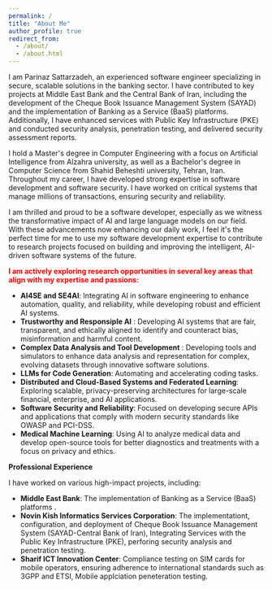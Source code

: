 ```yaml
---
permalink: /
title: "About Me"
author_profile: true
redirect_from: 
  - /about/
  - /about.html
---
```



I am Parinaz Sattarzadeh, an experienced software engineer specializing in secure, scalable solutions in the banking sector. I have contributed to key projects at Middle East Bank and the Central Bank of Iran, including the development of the Cheque Book Issuance Management System (SAYAD) and the implementation of Banking as a Service (BaaS) platforms. Additionally, I have enhanced services with Public Key Infrastructure (PKE) and conducted security analysis, penetration testing, and delivered security assessment reports.

I hold a Master's degree in Computer Engineering with a focus on Artificial Intelligence from Alzahra university, as well as a Bachelor's degree in Computer Science from Shahid Beheshti university, Tehran, Iran. Throughout my career, I have developed strong expertise in software development and software security. I have worked on critical systems that manage millions of transactions, ensuring security and reliability.

I am thrilled and proud to be a software developer, especially as we witness the transformative impact of AI and large language models on our field. With these advancements now enhancing our daily work, I feel it's the perfect time for me to use my software development expertise to contribute to research projects focused on building and improving the intelligent, AI-driven software systems of the future.



<span style="color:red; font-weight:bold;">I am actively exploring research opportunities in several key areas that align with my expertise and passions:</span>

- **AI4SE and SE4AI**: Integrating AI in software engineering to enhance automation, quality, and reliability, while developing robust and efficient AI systems.
- **Trustworthy and Responsiple AI** : Developing AI systems that are fair, transparent, and ethically aligned to identify and counteract bias, misinformation and harmful content.
- **Complex Data Analysis and Tool Development** : Developing tools and simulators to enhance data analysis and representation for complex, evolving datasets through innovative software solutions.
- **LLMs for Code Generation**: Automating and accelerating coding tasks.
- **Distributed and Cloud-Based Systems and Federated Learning**: Exploring scalable, privacy-preserving architectures for large-scale financial, enterprise, and AI applications.
- **Software Security and Reliability**: Focused on developing secure APIs and applications that comply with modern security standards like OWASP and PCI-DSS.
- **Medical Machine Learning**: Using AI to analyze medical data and develop open-source tools for better diagnostics and treatments with a focus on privacy and ethics.

**Professional Experience**

I have worked on various high-impact projects, including:

- **Middle East Bank**: The implementation of Banking as a Service (BaaS) platforms .
- **Novin Kish Informatics Services Corporation**: The implementationt, configuration, and deployment  of Cheque Book Issuance Management System (SAYAD-Central Bank of Iran), Integrating Services  with the Public Key Infrastructure (PKE), 
perforing security analysis and penetration testing.
- **Sharif ICT Innovation Center**:  Compliance testing on SIM cards for mobile operators, ensuring adherence to international standards such as 3GPP and ETSI, Mobile applciation peneteration testing.


